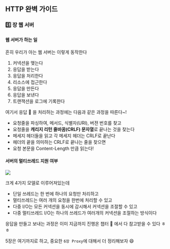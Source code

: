 ## HTTP 완벽 가이드

### :five: 장 웹 서버

#### 웹 서버가 하는 일

흔히 우리가 아는 웹 서버는 이렇게 동작한다

1. 커넥션을 맺는다
2. 응답을 받는다
3. 응답을 처리한다
4. 리소스에 접근한다
5. 응답을 만든다
6. 응답을 보낸다
7. 트랜잭션을 로그에 기록한다

여기서 응답 :love_letter: 을 처리하는 과정에는 다음과 같은 과정을 따른다~!

* 요청줄을 파싱하여, 메서드, 식별자(URI), 버젼 번호를 찾고
* 요청줄을 **캐리지 리턴 줄바꿈(CRLF) 문자열**로 끝나는 것을 찾는다
* 메세지 헤더들을 읽고 각 메세지 헤더는 CRLF로 끝난다
* 헤더의 끝을 의미하는 CRLF로 끝나는 줄을 찾으면
* 요청 본문을 Content-Length 만큼 읽는다!

#### 서버의 멀티쓰레드 지원 여부

<div>
  <img src="https://user-images.githubusercontent.com/34855745/98437073-e20c6580-2122-11eb-8a28-935a31174e5a.png" text-align="center"/>
</div>


크게 4가지 모델로 이루어져있는데

* 단일 쓰레드는 한 번에 하나의 요청만 처리하고
* 멀티쓰레드는 여러 개의 요청을 한번에 처리할 수 있고
* 다중 I/O는 모든 커넥션을 동시에 감시해서 커넥션을 조절할 수 있고
* 다중 멀티쓰레드 I/O는 하나의 쓰레드가 여러개의 커넥션을 조절하는 방식이다

응답을 만들고 보내는 과정은 이미 지금까지 진행온 챕터 :book: 에서 다 참고받을 수 있다 ㅎㅎ

5장은 여기까지로 하고, 중요한 `6장 Proxy`에 대해서 더 정리해보자 :smile:


